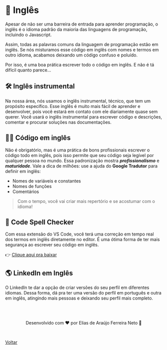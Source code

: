 # 🗽 Inglês

Apesar de não ser uma barreira de entrada para aprender programação, o inglês é o idioma padrão da maioria das linguagens de programação, incluindo o Javascript.

Assim, todas as palavras comuns da linguagem de programação estão em inglês. Se nós misturamos esse código em inglês com nomes e termos em outro idioma, acabamos deixando um código confuso e poluído.

Por isso, é uma boa prática escrever todo o código em inglês. E não é tá difícil quanto parece...

## 🛠 Inglês instrumental

Na nossa área, nós usamos o inglês instrumental, técnico, que tem um propósito específico. Esse inglês é muito mais fácil de aprender e desenvolver, pois você estará em contato com ele diariamente quase sem querer. Você usará o inglês instrumental para escrever código e descrições, comentar e procurar soluções nas documentações.

## 👨‍💻 Código em inglês

Não é obrigatório, mas é uma prática de bons profissionais escrever o código todo em inglês, pois isso permite que seu código seja legível por qualquer pessoa no mundo. Essa padronização mostra **_profissionalismo_** e **_maturidade_**. Vale a dica de milhões: use a ajuda do **Google Tradutor** para definir em inglês:

- Nomes de variáveis e constantes
- Nomes de funções
- Comentários

> Com o tempo, você vai criar mais repertório e se acostumar com o idioma!

## 👀 Code Spell Checker

Com essa extensão do VS Code, você terá uma correção em tempo real dos termos em inglês diretamente no editor. É uma ótima forma de ter mais segurança ao escrever seu código em inglês.

👉 [Clique aqui pra baixar](https://marketplace.visualstudio.com/items?itemName=streetsidesoftware.code-spell-checker)

## 🌎 LinkedIn em Inglês

O LinkedIn te dar a opção de criar versões do seu perfil em diferentes idiomas. Dessa forma, dá pra ter uma versão do perfil em português e outra em inglês, atingindo mais pessoas e deixando seu perfil mais completo.

<br>
<br>

<p align="center"> Desenvolvido com ❤ por Elias de Araújo Ferreira Neto 👋 <p>

<br>

<a href="../../README.md">Voltar</a>
